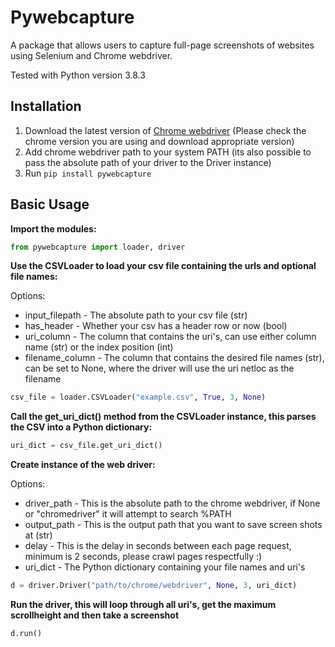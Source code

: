 # Pywebcapture
A package that allows users to capture full-page screenshots of websites using Selenium and Chrome webdriver.

Tested with Python version 3.8.3

## Installation

1. Download the latest version of [Chrome webdriver](http://chromedriver.chromium.org/downloads) (Please check the chrome version you are using and download appropriate version)
2. Add chrome webdriver path to your system PATH (its also possible to pass the absolute path of your driver to the Driver instance)
2. Run ```pip install pywebcapture```

## Basic Usage

**Import the modules:**

```python
from pywebcapture import loader, driver
```

**Use the CSVLoader to load your csv file containing the urls and optional file names:**

Options:
* input_filepath - The absolute path to your csv file (str)
* has_header - Whether your csv has a header row or now (bool)
* uri_column - The column that contains the uri's, can use either column name (str) or the index position (int)
* filename_column - The column that contains the desired file names (str), can be set to None, where the driver will use the uri netloc as the filename

```python
csv_file = loader.CSVLoader("example.csv", True, 3, None)
```

**Call the get_uri_dict() method from the CSVLoader instance, this parses the CSV into a Python dictionary:**

```python
uri_dict = csv_file.get_uri_dict()
```

**Create instance of the web driver:**

Options:
* driver_path - This is the absolute path to the chrome webdriver, if None or "chromedriver" it will attempt to search %PATH
* output_path - This is the output path that you want to save screen shots at (str)
* delay - This is the delay in seconds between each page request, minimum is 2 seconds, please crawl pages respectfully :)
* uri_dict - The Python dictionary containing your file names and uri's

```python
d = driver.Driver("path/to/chrome/webdriver", None, 3, uri_dict)
```

**Run the driver, this will loop through all uri's, get the maximum scrollheight and then take a screenshot**

```python
d.run()
```
